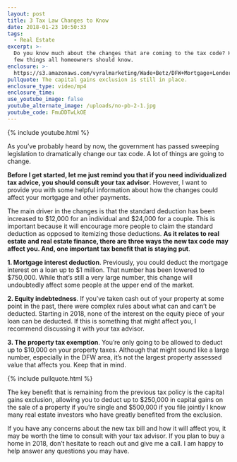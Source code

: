 ```yaml
---
layout: post
title: 3 Tax Law Changes to Know
date: 2018-01-23 10:50:33
tags:
  - Real Estate
excerpt: >-
  Do you know much about the changes that are coming to the tax code? Here are a
  few things all homeowners should know.
enclosure: >-
  https://s3.amazonaws.com/vyralmarketing/Wade+Betz/DFW+Mortgage+Lender-+3+Tax+Law+Changes+to+Know.mp4
pullquote: The capital gains exclusion is still in place.
enclosure_type: video/mp4
enclosure_time:
use_youtube_image: false
youtube_alternate_image: /uploads/no-pb-2-1.jpg
youtube_code: FmuDDTwLkOE
---
```



{% include youtube.html %}

As you’ve probably heard by now, the government has passed sweeping legislation to dramatically change our tax code. A lot of things are going to change.

**Before I get started, let me just remind you that if you need individualized tax advice, you should consult your tax advisor**. However, I want to provide you with some helpful information about how the changes could affect your mortgage and other payments.

The main driver in the changes is that the standard deduction has been increased to $12,000 for an individual and $24,000 for a couple. This is important because it will encourage more people to claim the standard deduction as opposed to itemizing those deductions. **As it relates to real estate and real estate finance, there are three ways the new tax code may affect you. And, one important tax benefit that is staying put**.

**1. Mortgage interest deduction**. Previously, you could deduct the mortgage interest on a loan up to $1 million. That number has been lowered to $750,000. While that’s still a very large number, this change will undoubtedly affect some people at the upper end of the market.

**2. Equity indebtedness**. If you’ve taken cash out of your property at some point in the past, there were complex rules about what can and can’t be deducted. Starting in 2018, none of the interest on the equity piece of your loan can be deducted. If this is something that might affect you, I recommend discussing it with your tax advisor.

**3. The property tax exemption**. You’re only going to be allowed to deduct up to $10,000 on your property taxes. Although that might sound like a large number, especially in the DFW area, it’s not the largest property assessed value that affects you. Keep that in mind.

{% include pullquote.html %}

The key benefit that is remaining from the previous tax policy is the capital gains exclusion, allowing you to deduct up to $250,000 in capital gains on the sale of a property if you’re single and $500,000 if you file jointly I know many real estate investors who have greatly benefited from the exclusion.

If you have any concerns about the new tax bill and how it will affect you, it may be worth the time to consult with your tax advisor. If you plan to buy a home in 2018, don’t hesitate to reach out and give me a call. I am happy to help answer any questions you may have.<br>